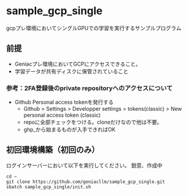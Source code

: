# sample_gcp_single
gcpプレ環境においてシングルGPUでの学習を実行するサンプルプログラム

## 前提
* Geniacプレ環境においてGCPにアクセスできること。
* 学習データが共有ディスクに保管されていること

### 参考：2FA登録後のprivate repositoryへのアクセスについて
- Github Personal access tokenを発行する
  - Github > Settings > Developper settings > tokens(classic) > New personal access token (classic)
  - repoに全部チェックをつける。cloneだけなので他は不要。
  - ghp_から始まるものが入手できればOK

## 初回環境構築（初回のみ）
ログインサーバーにおいて以下を実行してください。
鋭意、作成中
```
cd ~
git clone https://github.com/geniacllm/sample_gcp_single.git
sbatch sample_gcp_single/init.sh
```
